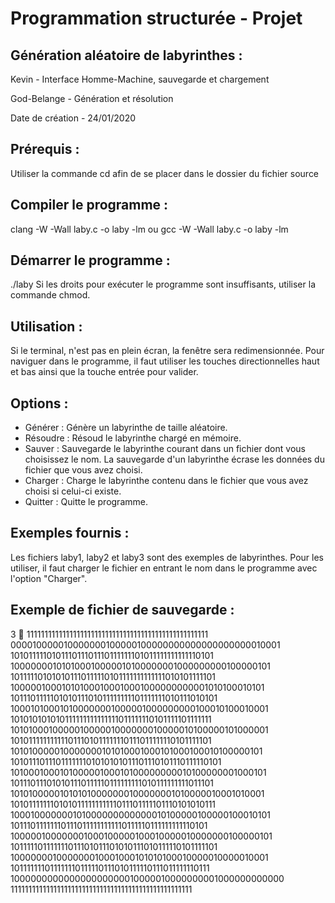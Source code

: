 # Programmation structurée - Projet





## Génération aléatoire de labyrinthes :
Kevin			-  Interface Homme-Machine, sauvegarde et chargement

God-Belange		-  Génération et résolution

Date de création	-  24/01/2020

## Prérequis :
Utiliser la commande cd afin de se placer dans le dossier du fichier source


## Compiler le programme :
clang -W -Wall laby.c -o laby -lm
ou
gcc -W -Wall laby.c -o laby -lm


## Démarrer le programme :
./laby
Si les droits pour exécuter le programme sont insuffisants, utiliser la commande chmod.


## Utilisation :
Si le terminal, n'est pas en plein écran, la fenêtre sera redimensionnée.
Pour naviguer dans le programme, il faut utiliser les touches directionnelles haut et bas ainsi que la touche entrée pour valider.


## Options :
* Générer :
Génère un labyrinthe de taille aléatoire.
* Résoudre :
Résoud le labyrinthe chargé en mémoire.
* Sauver :
Sauvegarde le labyrinthe courant dans un fichier dont vous choisissez le nom.
La sauvegarde d'un labyrinthe écrase les données du fichier que vous avez choisi.
* Charger :
Charge le labyrinthe contenu dans le fichier que vous avez choisi si celui-ci existe.
* Quitter :
Quitte le programme.


## Exemples fournis :
Les fichiers laby1, laby2 et laby3 sont des exemples de labyrinthes.
Pour les utiliser, il faut charger le fichier en entrant le nom dans le programme avec l'option "Charger".


## Exemple de fichier de sauvegarde :
3

111111111111111111111111111111111111111111111111111
000010000010000000100000100000000000000000000010001
101011111010111011101110111111101011111111111110101
100000001010100010000010100000001000000000100000101
101111101010101110111110101111111111111010101111101
100000100010101000100010001000000000001010100010101
101110111110101011101011111111101111111010111010101
100010100010100000001000001000000000100010100010001
101010101010111111111111111011111110101111101111111
101010001000001000001000000010000010100000101000001
101011111111111011101011111110111011111110101111101
101010000010000000101010001000101000100010100000101
101011101110111111101010101011101110101110111110101
101000100010100000100010100000000010100000001000101
101110111010101110111110111111111010111111111011101
101010000010101010000000100000001010000010001010001
101011111110101011111111111011101111101110101010111
100010000000101000000000000010100000100000100010101
101110111111101110111111111110111110111111111110101
100000100000001000100000100010000010000000100000101
101111101111111011101011101010111010111110101111101
100000001000000010001000101010100010000010000010001
101111111011111110111110111010111110111011111110111
100000000000000000000010000010000000001000000000000
111111111111111111111111111111111111111111111111111
